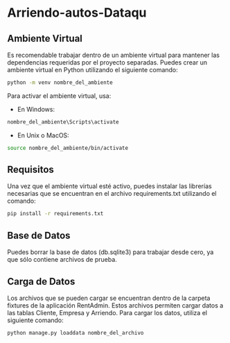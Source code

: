 # Arriendo-autos-Dataqu

## Ambiente Virtual

Es recomendable trabajar dentro de un ambiente virtual para mantener las dependencias requeridas por el proyecto separadas. Puedes crear un ambiente virtual en Python utilizando el siguiente comando:

``` bash
python -m venv nombre_del_ambiente
```
Para activar el ambiente virtual, usa:

- En Windows:

```bash
nombre_del_ambiente\Scripts\activate
```

- En Unix o MacOS:

```bash
source nombre_del_ambiente/bin/activate
```

## Requisitos

Una vez que el ambiente virtual esté activo, puedes instalar las librerías necesarias que se encuentran en el archivo requirements.txt utilizando el comando:

```bash
pip install -r requirements.txt
```

## Base de Datos

Puedes borrar la base de datos (db.sqlite3) para trabajar desde cero, ya que sólo contiene archivos de prueba.

## Carga de Datos

Los archivos que se pueden cargar se encuentran dentro de la carpeta fixtures de la aplicación RentAdmin. Estos archivos permiten cargar datos a las tablas Cliente, Empresa y Arriendo. Para cargar los datos, utiliza el siguiente comando:

```bash
python manage.py loaddata nombre_del_archivo
```
